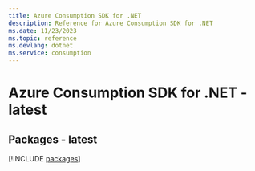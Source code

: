 ```yaml
---
title: Azure Consumption SDK for .NET
description: Reference for Azure Consumption SDK for .NET
ms.date: 11/23/2023
ms.topic: reference
ms.devlang: dotnet
ms.service: consumption
---
```

# Azure Consumption SDK for .NET - latest
## Packages - latest
[!INCLUDE [packages](consumption-index.md)]